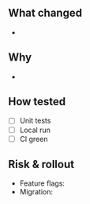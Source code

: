 ## What changed
-

## Why
-

## How tested
- [ ] Unit tests
- [ ] Local run
- [ ] CI green

## Risk & rollout
- Feature flags:
- Migration:
